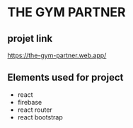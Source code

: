 # THE GYM PARTNER

## projet link

https://the-gym-partner.web.app/

## Elements used for project

- react
- firebase
- react router
- react bootstrap
